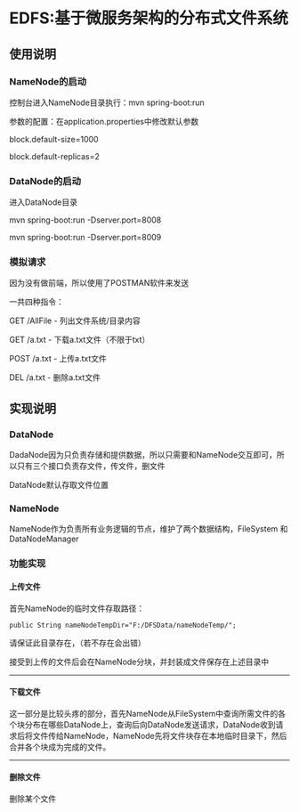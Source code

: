 # EDFS:基于微服务架构的分布式文件系统

## 使用说明
### NameNode的启动
控制台进入NameNode目录执行：mvn spring-boot:run

参数的配置：在application.properties中修改默认参数

block.default-size=1000

block.default-replicas=2

### DataNode的启动
进入DataNode目录

mvn spring-boot:run -Dserver.port=8008

mvn spring-boot:run -Dserver.port=8009

### 模拟请求
因为没有做前端，所以使用了POSTMAN软件来发送

一共四种指令：

GET /AllFile - 列出文件系统/目录内容

GET /a.txt - 下载a.txt文件（不限于txt）

POST /a.txt - 上传a.txt文件

DEL /a.txt - 删除a.txt文件

## 实现说明
### DataNode
DadaNode因为只负责存储和提供数据，所以只需要和NameNode交互即可，所以只有三个接口负责存文件，传文件，删文件

DataNode默认存取文件位置

### NameNode
NameNode作为负责所有业务逻辑的节点，维护了两个数据结构，FileSystem 和 DataNodeManager

### 功能实现

#### 上传文件

首先NameNode的临时文件存取路径：
```
public String nameNodeTempDir="F:/DFSData/nameNodeTemp/";
```
请保证此目录存在，（若不存在会出错）

接受到上传的文件后会在NameNode分块，并封装成文件保存在上述目录中

***
#### 下载文件

这一部分是比较头疼的部分，首先NameNode从FileSystem中查询所需文件的各个块分布在哪些DataNode上，查询后向DataNode发送请求，DataNode收到请求后将文件传给NameNode，NameNode先将文件块存在本地临时目录下，然后合并各个块成为完成的文件。

***
#### 删除文件

删除某个文件


